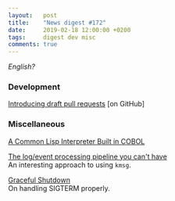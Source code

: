 ```yaml
---
layout:   post
title:    "News digest #172"
date:     2019-02-18 12:00:00 +0200
tags:     digest dev misc
comments: true
---
```


_English?_

### Development

[Introducing draft pull requests](https://github.blog/2019-02-14-introducing-draft-pull-requests/) [on GitHub]

### Miscellaneous

[A Common Lisp Interpreter Built in COBOL](https://github.com/lauryndbrown/Cisp)

[The log/event processing pipeline you can't have](https://apenwarr.ca/log/20190216)<br/>
An interesting approach to using `kmsg`.

[Graceful Shutdown](http://250bpm.com/blog:146)<br/>
On handling SIGTERM properly.
